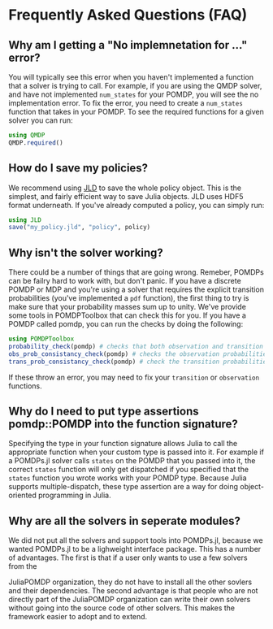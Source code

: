 # Frequently Asked Questions (FAQ)

## Why am I getting a "No implemnetation for ..." error?

You will typically see this error when you haven't implemented a function that a solver is trying to call. 
For example, if you are using the QMDP solver, and have not implemented `num_states` for your POMDP, you will see the no
implementation error. To fix the error, you need to create a `num_states` function that takes in your POMDP. To see the
required functions for a given solver you can run:

```julia
using QMDP
QMDP.required()
```

## How do I save my policies?

We recommend using [JLD](https://github.com/JuliaIO/JLD.jl) to save the whole policy object. This is the simplest, and
fairly efficient way to save Julia objects. JLD uses HDF5 format underneath. If you've already computed a policy, you
can simply run:

```julia
using JLD
save("my_policy.jld", "policy", policy) 
```

## Why isn't the solver working?

There could be a number of things that are going wrong. Remeber, POMDPs can be failry hard to work with, but don't
panic. 
If you have a discrete POMDP or MDP and you're using a solver that requires the explicit transition probabilities
(you've implemented a `pdf` function), the first thing to try is make sure that your probability masses sum up to unity. 
We've provide some tools in POMDPToolbox that can check this for you.
If you have a POMDP called pomdp, you can run the checks by doing the following:

```julia
using POMDPToolbox
probability_check(pomdp) # checks that both observation and transition functions give probs that sum to unity
obs_prob_consistancy_check(pomdp) # checks the observation probabilities
trans_prob_consistancy_check(pomdp) # check the transition probabilities
```

If these throw an error, you may need to fix your `transition` or `observation` functions. 


## Why do I need to put type assertions pomdp::POMDP into the function signature?

Specifying the type in your function signature allows Julia to call the appropriate function when your custom type is
passed into it. 
For example if a POMDPs.jl solver calls `states` on the POMDP that you passed into it, the correct `states` function
will only get dispatched if you specified that the `states` function you wrote works with your POMDP type. Because Julia
supports multiple-dispatch, these type assertion are a way for doing object-oriented programming in Julia. 


## Why are all the solvers in seperate modules?

We did not put all the solvers and support tools into POMDPs.jl, because we wanted POMDPs.jl to be a lighweight
interface package. 
This has a number of advantages. The first is that if a user only wants to use a few solvers from the

JuliaPOMDP organization, they do not have to install all the other sovlers and their dependencies. 
The second advantage is that people who are not directly part of the JuliaPOMDP organization can write their own solvers
without going into the source code of other solvers. This makes the framework easier to adopt and to extend. 



